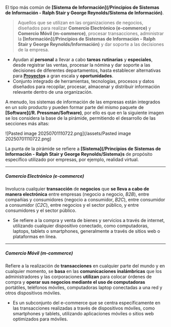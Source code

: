 El tipo más común de **[Sistema de Información](/Principios de Sistemas de Información - Ralph Stair y George Reynolds/Sistema de Información)**.

> Aquellos que se utilizan en las organizaciones de negocios, diseñados para realizar **Comercio Electrónico (e-commerce)** y **Comercio Móvil (m-commerce)**, procesar transacciones, administrar la **[Información](/Principios de Sistemas de Información - Ralph Stair y George Reynolds/Información)** y dar soporte a las decisiones de la empresa.

- Ayudan al **personal** a llevar a cabo **tareas** **rutinarias** y **especiales**, desde registrar las ventas, procesar la nómina y dar soporte a las decisiones de diferentes departamentos, hasta establecer alternativas para **[Proyecto](/MSI/PMBOK/Proyecto)s** a gran escala y **oportunidades**.
- Conjunto integrado de herramientas, tecnologías, procesos y datos diseñados para recopilar, procesar, almacenar y distribuir información relevante dentro de una organización.

A menudo, los sistemas de información de las empresas están integrados en un solo producto y pueden formar parte del mismo paquete de **[Software](/R. Pressman/Software)**, por ello es que en la siguiente imagen se los considera la base de la pirámide, permitiendo el desarrollo de las secciones más altas:

![Pasted image 20250701110722.png](/assets/Pasted image 20250701110722.png)

La punta de la pirámide se refiere a **[Sistema](/Principios de Sistemas de Información - Ralph Stair y George Reynolds/Sistema)s** de propósito específico utilizado por empresas, por ejemplo, realidad virtual.
****
##### **Comercio Electrónico (e-commerce)**
Involucra cualquier **transacción** de **negocios** que **se lleva a cabo de manera electrónica** entre empresas (negocio a negocio, *B2B*), entre compañías y consumidores (negocio a consumidor, *B2C*), entre consumidor a consumidor (*C2C*), entre negocios y el sector público, y entre consumidores y el sector público.

- Se refiere a la compra y venta de bienes y servicios a través de internet, utilizando cualquier dispositivo conectado, como computadoras, laptops, tablets o smartphones, generalmente a través de sitios web o plataformas en línea.
****
##### **Comercio Móvil (m-commerce)**
Refiere a la realización de **transacciones** en cualquier parte del mundo y en cualquier momento, se **basa** en las **comunicaciones** **inalámbricas** que los administradores y las corporaciones **utilizan** para colocar órdenes de compra y **operar sus negocios mediante el uso de computadoras** portátiles, teléfonos móviles, computadoras laptop conectadas a una red y otros dispositivos móviles.

- Es un subconjunto del e-commerce que se centra específicamente en las transacciones realizadas a través de dispositivos móviles, como smartphones y tablets, utilizando aplicaciones móviles o sitios web optimizados para móviles.